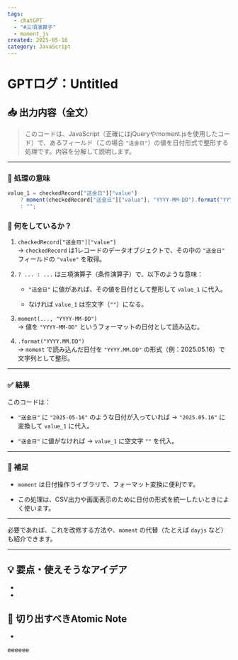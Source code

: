 ```yaml
---
tags:
  - chatGPT
  - "#三項演算子"
  - moment_js
created: 2025-05-16
category: JavaScript
---
```


# GPTログ：Untitled

## 📥 出力内容（全文）
> このコードは、JavaScript（正確にはjQueryやmoment.jsを使用したコード）で、あるフィールド（この場合 `"送金日"`）の値を日付形式で整形する処理です。内容を分解して説明します。

---

### 🔧 処理の意味

```javascript
value_1 = checkedRecord["送金日"]["value"]
    ? moment(checkedRecord["送金日"]["value"], "YYYY-MM-DD").format("YYYY.MM.DD")
    : "";
```

### 🧠 何をしているか？

1. `checkedRecord["送金日"]["value"]`  
    → `checkedRecord` は1レコードのデータオブジェクトで、その中の `"送金日"` フィールドの `"value"` を取得。
    
2. `? ... : ...` は三項演算子（条件演算子）で、以下のような意味：
    
    - `"送金日"` に値があれば、その値を日付として整形して `value_1` に代入。
        
    - なければ `value_1` は空文字（`""`）になる。
        
3. `moment(..., "YYYY-MM-DD")`  
    → 値を `"YYYY-MM-DD"` というフォーマットの日付として読み込む。
    
4. `.format("YYYY.MM.DD")`  
    → `moment` で読み込んだ日付を `"YYYY.MM.DD"` の形式（例：2025.05.16）で文字列として整形。
    

---

### ✅ 結果

このコードは：

- `"送金日"` に `"2025-05-16"` のような日付が入っていれば → `"2025.05.16"` に変換して `value_1` に代入。
    
- `"送金日"` に値がなければ → `value_1` に空文字 `""` を代入。
    

---

### 🧪 補足

- `moment` は日付操作ライブラリで、フォーマット変換に便利です。
    
- この処理は、CSV出力や画面表示のために日付の形式を統一したいときによく使います。
    

---

必要であれば、これを改修する方法や、`moment` の代替（たとえば `dayjs` など）も紹介できます。
> 
> 

---

## 💡 要点・使えそうなアイデア
- 
- 

## 🔗 切り出すべきAtomic Note
-
eeeeee